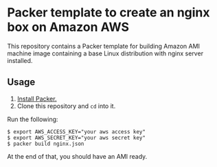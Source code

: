 # Packer template to create an nginx box on Amazon AWS

This repository contains a Packer template for building Amazon AMI machine image
containing a base Linux distribution with nginx server installed.

## Usage

1. [Install Packer.](https://www.packer.io/intro/getting-started/install.html#precompiled-binaries)
2. Clone this repository and `cd` into it.

Run the following:

```
$ export AWS_ACCESS_KEY="your aws access key"
$ export AWS_SECRET_KEY="your aws secret key"
$ packer build nginx.json
```

At the end of that, you should have an AMI ready.
